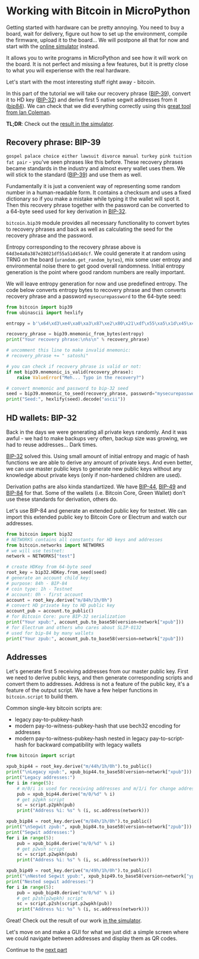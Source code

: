 # Working with Bitcoin in MicroPython

Getting started with hardware can be pretty annoying. You need to buy a board, wait for delivery, figure out how to set up the environment, compile the firmware, upload it to the board... We will postpone all that for now and start with the [online simulator](https://diybitcoinhardware.com/f469-disco/simulator/index.html) instead.

It allows you to write programs in MicroPython and see how it will work on the board. It is not perfect and missing a few features, but it is pretty close to what you will experiense with the real hardware.

Let's start with the most interesting stuff right away - bitcoin.

In this part of the tutorial we will take our recovery phrase ([BIP-39](https://github.com/bitcoin/bips/blob/master/bip-0039.mediawiki)), convert it to HD key ([BIP-32](https://github.com/bitcoin/bips/blob/master/bip-0032.mediawiki)) and derive first 5 native segwit addresses from it ([bip84](https://github.com/bitcoin/bips/blob/master/bip-0084.mediawiki)). We can check that we did everything correctly using this [great tool from Ian Coleman](https://iancoleman.io/bip39/).

**TL;DR**: Check out the [result in the simulator](https://diybitcoinhardware.com/f469-disco/simulator/index.html?script=https://raw.githubusercontent.com/diybitcoinhardware/f469-disco/master/docs/tutorial/1_bitcoin/main.py).

## Recovery phrase: BIP-39

`gospel palace choice either lawsuit divorce manual turkey pink tuition fat pair` - you've seen phrases like this before. These recovery phrases became standards in the industry and almost every wallet uses them. We will stick to the standard ([BIP-39](https://github.com/bitcoin/bips/blob/master/bip-0039.mediawiki)) and use them as well.

Fundamentally it is just a convenient way of representing some random number in a human-readable form. It contains a checksum and uses a fixed dictionary so if you make a mistake while typing it the wallet will spot it. Then this recovery phrase together with the password can be converted to a 64-byte seed used for key derivation in [BIP-32](https://github.com/bitcoin/bips/blob/master/bip-0032.mediawiki).

`bitcoin.bip39` module provides all necessary functionality to convert bytes to recovery phrases and back as well as calculating the seed for the recovery phrase and the password.

Entropy corresponding to the recovery phrase above is `64d3e4a0a387e28021df55a51d454dcf`. We could generate it at random using TRNG on the board (`urandom.get_random_bytes`), mix some user entropy and environmental noise there to get good overall randomness. Initial entropy generation is the point where good random numbers are really important.

We will leave entropy generation for now and use predefined entropy. The code below converts entropy bytes to recovery phrase and then converts recovery phrase and a password `mysecurepassword` to the 64-byte seed:

```python
from bitcoin import bip39
from ubinascii import hexlify

entropy = b'\x64\xd3\xe4\xa0\xa3\x87\xe2\x80\x21\xdf\x55\xa5\x1d\x45\x4d\xcf'

recovery_phrase = bip39.mnemonic_from_bytes(entropy)
print("Your recovery phrase:\n%s\n" % recovery_phrase)

# uncomment this line to make invalid mnemonic:
# recovery_phrase += " satoshi"

# you can check if recovery phrase is valid or not:
if not bip39.mnemonic_is_valid(recovery_phrase):
    raise ValueError("Meh... Typo in the recovery?")

# convert mnemonic and password to bip-32 seed
seed = bip39.mnemonic_to_seed(recovery_phrase, password="mysecurepassword")
print("Seed:", hexlify(seed).decode("ascii"))
```

## HD wallets: BIP-32

Back in the days we were generating all private keys randomly. And it was awful - we had to make backups very often, backup size was growing, we had to reuse addresses... Dark times.

[BIP-32](https://github.com/bitcoin/bips/blob/master/bip-0032.mediawiki) solved this. Using small amount of initial entropy and magic of hash functions we are able to derive any amount of private keys. And even better, we can use master public keys to generate new public keys without any knowledge about private keys (only if non-hardened children are used).

Derivation paths are also kinda standartized. We have [BIP-44](https://github.com/bitcoin/bips/blob/master/bip-0044.mediawiki), [BIP-49](https://github.com/bitcoin/bips/blob/master/bip-0049.mediawiki) and [BIP-84](https://github.com/bitcoin/bips/blob/master/bip-0084.mediawiki) for that. Some of the wallets (i.e. Bitcoin Core, Green Wallet) don't use these standards for derivation, others do.

Let's use BIP-84 and generate an extended public key for testnet. We can import this extended public key to Bitcoin Core or Electrum and watch our addresses.

```python
from bitcoin import bip32
# NETWORKS contains all constants for HD keys and addresses
from bitcoin.networks import NETWORKS
# we will use testnet:
network = NETWORKS["test"]

# create HDKey from 64-byte seed
root_key = bip32.HDKey.from_seed(seed)
# generate an account child key:
# purpose: 84h - BIP-84
# coin type: 1h - Testnet
# account: 0h - first account
account = root_key.derive("m/84h/1h/0h")
# convert HD private key to HD public key
account_pub = account.to_public()
# for Bitcoin Core: pure BIP-32 serialization
print("Your xpub:", account_pub.to_base58(version=network["xpub"]))
# for Electrum and others who cares about SLIP-0132
# used for bip-84 by many wallets
print("Your zpub:", account_pub.to_base58(version=network["zpub"]))
```

## Addresses

Let's generate first 5 receiving addresses from our master public key. First we need to derive public keys, and then generate corresponding scripts and convert them to addresses. Address is not a feature of the public key, it's a feature of the output script. We have a few helper functions in `bitcoin.script` to build them.

Common single-key bitcoin scripts are:
- legacy pay-to-pubkey-hash
- modern pay-to-witness-pubkey-hash that use bech32 encoding for addresses
- modern pay-to-witness-pubkey-hash nested in legacy pay-to-script-hash for backward compatibility with legacy wallets

```python
from bitcoin import script

xpub_bip44 = root_key.derive("m/44h/1h/0h").to_public()
print("\nLegacy xpub:", xpub_bip44.to_base58(version=network["xpub"]))
print("Legacy addresses:")
for i in range(5):
    # m/0/i is used for receiving addresses and m/1/i for change addresses
    pub = xpub_bip44.derive("m/0/%d" % i)
    # get p2pkh script
    sc = script.p2pkh(pub)
    print("Address %i: %s" % (i, sc.address(network)))

xpub_bip84 = root_key.derive("m/84h/1h/0h").to_public()
print("\nSegwit zpub:", xpub_bip84.to_base58(version=network["zpub"]))
print("Segwit addresses:")
for i in range(5):
    pub = xpub_bip84.derive("m/0/%d" % i)
    # get p2wsh script
    sc = script.p2wpkh(pub)
    print("Address %i: %s" % (i, sc.address(network)))

xpub_bip49 = root_key.derive("m/49h/1h/0h").to_public()
print("\nNested Segwit ypub:", xpub_bip49.to_base58(version=network["ypub"]))
print("Nested segwit addresses:")
for i in range(5):
    pub = xpub_bip49.derive("m/0/%d" % i)
    # get p2sh(p2wpkh) script
    sc = script.p2sh(script.p2wpkh(pub))
    print("Address %i: %s" % (i, sc.address(network)))
```

Great! Check out the result of our work [in the simulator](https://diybitcoinhardware.com/f469-disco/simulator/index.html?script=https://raw.githubusercontent.com/diybitcoinhardware/f469-disco/master/docs/tutorial/1_bitcoin/main.py).

Let's move on and make a GUI for what we just did: a simple screen where we could navigate between addresses and display them as QR codes.

Continue to the [next part](../2_addresses_gui)